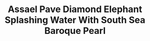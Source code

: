 ---
title: Assael Pave Diamond Elephant Splashing Water With South Sea Baroque Pearl
description: |
  A beautifully rendered Elephant poses upon a Baroque Pearl in this sparkling, whimsical pendant necklace.
specs: |
  6.3 x 19.1 x 22.1mm South Sea Cultured Baroque Pearl with 9.90 carats of Diamonds, set in 18K White Gold.
images:
  - assael-pave-diamond-elephant-splashing-water-with-south-sea-baroque-pearl.png
category: Julie Parker Endangered Species
order: 2
tags:
  - necklaces
---